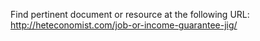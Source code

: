 Find pertinent document or resource at the following URL:
http://heteconomist.com/job-or-income-guarantee-jig/
